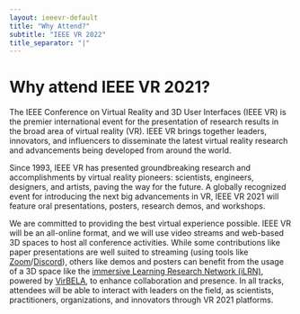 ```yaml
---
layout: ieeevr-default
title: "Why Attend?"
subtitle: "IEEE VR 2022"
title_separator: "|"
---
```


<div>
    <h1>Why attend IEEE VR 2021?</h1>
    <p>
        The IEEE Conference on Virtual Reality and 3D User Interfaces (IEEE VR) is the premier international event for the presentation of research results in the broad area of virtual reality (VR). 
        IEEE VR brings together leaders, innovators, and influencers to disseminate the latest virtual reality research and advancements being developed from around the world.
    </p>
    <p>
        Since 1993, IEEE VR has presented groundbreaking research and accomplishments by virtual reality pioneers: scientists, engineers, designers, and artists, paving the way for the future. 
        A globally recognized event for introducing the next big advancements in VR, IEEE VR 2021 will feature oral presentations, posters, research demos, and workshops.
    </p>
    <p>
        We are committed to providing the best virtual experience possible. IEEE VR will be an all-online format, and we will use video streams and web-based 3D spaces to host all conference 
        activities. While some contributions like paper presentations are well suited to streaming (using tools like <a href="https://zoom.us" target="_blank">Zoom</a>/<a href="https://discord.com">Discord</a>), 
        others like demos and posters can benefit from the usage of a 3D space like the <a href="https://immersivelrn.org/ilrn-virtual-campus/" target="_blank">immersive Learning Research Network (iLRN)</a>,
        powered by <a href="https://www.virbela.com/" target="_blank">VirBELA</a>, to enhance collaboration and presence. In all tracks, attendees will be able to interact with leaders on the field, 
        as scientists, practitioners, organizations, and innovators through VR 2021 platforms.
    </p>
</div>